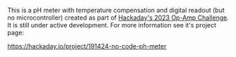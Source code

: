 This is a pH meter with temperature compensation and digital readout (but no microcontroller) created as part of [Hackaday's 2023 Op-Amp Challenge](https://hackaday.io/contest/190312-op-amp-challenge). It is still under active development. For more information see it's project page:

https://hackaday.io/project/191424-no-code-ph-meter
